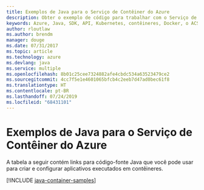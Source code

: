 ```yaml
---
title: Exemplos de Java para o Serviço de Contêiner do Azure
description: Obter o exemplo de código para trabalhar com o Serviço de Contêiner do Azure a partir de seus aplicativos Java.
keywords: Azure, Java, SDK, API, Kubernetes, contêineres, Docker, o ACS, registro, imagens
author: rloutlaw
ms.author: brendm
manager: douge
ms.date: 07/31/2017
ms.topic: article
ms.technology: azure
ms.devlang: java
ms.service: multiple
ms.openlocfilehash: 8b01c25cee7324882afe4cbdc534a63523479ce2
ms.sourcegitcommit: 4cc7f5e1e4601065bfcb4c2eeb7d47ad0bec61f8
ms.translationtype: HT
ms.contentlocale: pt-BR
ms.lasthandoff: 07/24/2019
ms.locfileid: "68431101"
---
```

# <a name="java-samples-for-azure-container-service"></a>Exemplos de Java para o Serviço de Contêiner do Azure

A tabela a seguir contém links para código-fonte Java que você pode usar para criar e configurar aplicativos executados em contêineres.

[!INCLUDE [java-container-samples](includes/java-container-samples.md)]